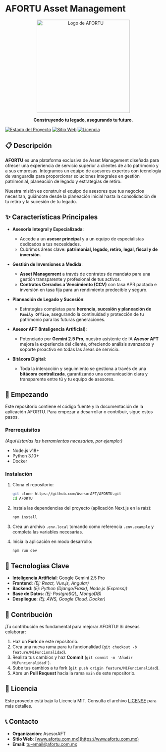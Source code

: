# AFORTU Asset Management

<div align="center">
  <img src="https://raw.githubusercontent.com/AsesorAFT/AFORTU/main/logo.png" alt="Logo de AFORTU" width="300"/>
</div>

<div align="center">
  
**Construyendo tu legado, asegurando tu futuro.**

</div>

[![Estado del Proyecto](https://img.shields.io/badge/Estado-Activo-success)](https://github.com/AsesorAFT/AFORTU)
[![Sitio Web](https://img.shields.io/badge/Sitio_Web-afortu.com.mx-blue)](https://www.afortu.com.mx)
[![Licencia](https://img.shields.io/badge/Licencia-MIT-lightgrey.svg)](LICENSE)

## 📋 Descripción

**AFORTU** es una plataforma exclusiva de Asset Management diseñada para ofrecer una experiencia de servicio superior a clientes de alto patrimonio y a sus empresas. Integramos un equipo de asesores expertos con tecnología de vanguardia para proporcionar soluciones integrales en gestión patrimonial, planeación de legado y estrategias de retiro.

Nuestra misión es construir el equipo de asesores que tus negocios necesitan, guiándote desde la planeación inicial hasta la consolidación de tu retiro y la sucesión de tu legado.

## ✨ Características Principales

- **Asesoría Integral y Especializada**:
  - Accede a un **asesor principal** y a un equipo de especialistas dedicados a tus necesidades.
  - Cubrimos áreas clave: **patrimonial, legado, retiro, legal, fiscal y de inversión**.

- **Gestión de Inversiones a Medida**:
  - **Asset Management** a través de contratos de mandato para una gestión transparente y profesional de tus activos.
  - **Contratos Cerrados a Vencimiento (CCV)** con tasa APR pactada e inversión en tasa fija para un rendimiento predecible y seguro.

- **Planeación de Legado y Sucesión**:
  - Estrategias completas para **herencia, sucesión y planeación de `Family Office`**, asegurando la continuidad y protección de tu patrimonio para las futuras generaciones.

- **Asesor AFT (Inteligencia Artificial)**:
  - Potenciado por **Gemini 2.5 Pro**, nuestro asistente de IA **Asesor AFT** mejora la experiencia del cliente, ofreciendo análisis avanzados y soporte proactivo en todas las áreas de servicio.

- **Bitácora Digital**:
  - Toda la interacción y seguimiento se gestiona a través de una **bitácora centralizada**, garantizando una comunicación clara y transparente entre tú y tu equipo de asesores.

## 🚀 Empezando

Este repositorio contiene el código fuente y la documentación de la aplicación AFORTU. Para empezar a desarrollar o contribuir, sigue estos pasos.

### Prerrequisitos

*(Aquí listarías las herramientas necesarias, por ejemplo:)*
- Node.js v18+
- Python 3.10+
- Docker

### Instalación

1. Clona el repositorio:
   ```bash
   git clone https://github.com/AsesorAFT/AFORTU.git
   cd AFORTU
   ```

2. Instala las dependencias del proyecto (aplicación Next.js en la raíz):
   ```bash
   npm install
   ```

3. Crea un archivo `.env.local` tomando como referencia `.env.example` y completa las variables necesarias.

4. Inicia la aplicación en modo desarrollo:
   ```bash
   npm run dev
   ```

## 🔧 Tecnologías Clave

- **Inteligencia Artificial**: Google Gemini 2.5 Pro
- **Frontend**: *(Ej: React, Vue.js, Angular)*
- **Backend**: *(Ej: Python (Django/Flask), Node.js (Express))*
- **Base de Datos**: *(Ej: PostgreSQL, MongoDB)*
- **Despliegue**: *(Ej: AWS, Google Cloud, Docker)*

## 👥 Contribución

¡Tu contribución es fundamental para mejorar AFORTU! Si deseas colaborar:

1. Haz un **Fork** de este repositorio.
2. Crea una nueva rama para tu funcionalidad (`git checkout -b feature/MiFuncionalidad`).
3. Realiza tus cambios y haz **Commit** (`git commit -m 'Añadir MiFuncionalidad'`).
4. Sube tus cambios a tu fork (`git push origin feature/MiFuncionalidad`).
5. Abre un **Pull Request** hacia la rama `main` de este repositorio.

## 📄 Licencia

Este proyecto está bajo la Licencia MIT. Consulta el archivo [LICENSE](LICENSE) para más detalles.

## 📞 Contacto

- **Organización**: AsesorAFT
- **Sitio Web**: [www.afortu.com.mx](https://www.afortu.com.mx)
- **Email**: [tu-email@afortu.com.mx](mailto:tu-email@afortu.com.mx)